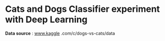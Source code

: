 # Cats and Dogs Classifier experiment with Deep Learning
**Data source** : www.kaggle
.com/c/dogs-vs-cats/data
